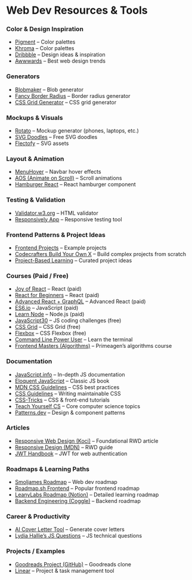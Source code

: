 # Web Dev Resources & Tools

###  Color & Design Inspiration
- [Pigment](https://pigment.shapefactory.co/) – Color palettes  
- [Khroma](https://www.khroma.co/) – Color palettes  
- [Dribbble](https://dribbble.com/) – Design ideas & inspiration  
- [Awwwards](https://www.awwwards.com/) – Best web design trends  

###  Generators
- [Blobmaker](https://www.blobmaker.app/) – Blob generator  
- [Fancy Border Radius](https://9elements.github.io/fancy-border-radius/) – Border radius generator  
- [CSS Grid Generator](https://cssgrid-generator.netlify.app/) – CSS grid generator  

###  Mockups & Visuals
- [Rotato](https://rotato.app/) – Mockup generator (phones, laptops, etc.)  
- [SVG Doodles](https://svgdoodles.com/) – Free SVG doodles  
- [Flectofy](https://flectofy.flecto.io/) – SVG assets  


###  Layout & Animation
- [MenuHover](https://menuhover.com/) – Navbar hover effects  
- [AOS (Animate on Scroll)](https://michalsnik.github.io/aos/) – Scroll animations  
- [Hamburger React](https://hamburger-react.netlify.app/) – React hamburger component  

###  Testing & Validation
- [Validator.w3.org](https://validator.w3.org/) – HTML validator  
- [Responsively App](https://responsively.app/) – Responsive testing tool  


###  Frontend Patterns & Project Ideas
- [Frontend Projects](https://frontendprojects.netlify.app/) – Example projects  
- [Codecrafters Build Your Own X](https://github.com/codecrafters-io/build-your-own-x) – Build complex projects from scratch  
- [Project-Based Learning](https://github.com/practical-tutorials/project-based-learning#lua) – Curated project ideas  


###  Courses (Paid / Free)
- [Joy of React](https://courses.joshwcomeau.com/joy-of-react) – React (paid)  
- [React for Beginners](https://reactforbeginners.com/) – React (paid)  
- [Advanced React + GraphQL](https://advancedreact.com/) – Advanced React (paid)  
- [ES6.io](https://es6.io/) – JavaScript (paid)  
- [Learn Node](https://learnnode.com/) – Node.js (paid)  
- [JavaScript30](https://javascript30.com/) – JS coding challenges (free)  
- [CSS Grid](https://cssgrid.io/) – CSS Grid (free)  
- [Flexbox](https://flexbox.io/) – CSS Flexbox (free)  
- [Command Line Power User](https://commandlinepoweruser.com/) – Learn the terminal  
- [Frontend Masters (Algorithms)](https://frontendmasters.com/courses/algorithms/introduction/) – Primeagen’s algorithms course  

###  Documentation 
- [JavaScript.info](https://javascript.info/) – In-depth JS documentation  
- [Eloquent JavaScript](https://eloquentjavascript.net/) – Classic JS book  
- [MDN CSS Guidelines](https://developer.mozilla.org/en-US/docs/Learn_web_development/Core/Styling_basics/Organizing) – CSS best practices  
- [CSS Guidelines](https://cssguidelin.es/) – Writing maintainable CSS  
- [CSS-Tricks](https://css-tricks.com/) – CSS & front-end tutorials  
- [Teach Yourself CS](https://teachyourselfcs.com/#programming) – Core computer science topics  
- [Patterns.dev](https://www.patterns.dev/) – Design & component patterns  


###  Articles
- [Responsive Web Design (Koci)](https://alistapart.com/article/responsive-web-design/) – Foundational RWD article  
- [Responsive Design (MDN)](https://developer.mozilla.org/en-US/docs/Learn_web_development/Core/CSS_layout/Responsive_Design) – RWD guide  
- [JWT Handbook](https://www.freecodecamp.org/news/the-json-web-token-handbook-learn-to-use-jwts-for-web-authentication/) – JWT for web authentication  


###  Roadmaps & Learning Paths
- [Smoljames Roadmap](https://www.roadmap.smoljames.com/) – Web dev roadmap  
- [Roadmap.sh Frontend](https://roadmap.sh/frontend) – Popular frontend roadmap  
- [LeanyLabs Roadmap (Notion)](https://leanylabs.notion.site/430bf76efc4a46a580c0c6d48c5b3918?v=26b78652b15b4b7cb3928920612d1963) – Detailed learning roadmap  
- [Backend Engineering (Coggle)](https://coggle.it/diagram/ZtMDf8rvLIwlbc-0/t/backend-engineering/44ac2c05e0c7fcdd9920723c49ec128e5a65bcc430a145638eb01f5c64a884a1) – Backend roadmap  

 
###  Career & Productivity
- [AI Cover Letter Tool](https://www.ai-ltr.smoljames.com/#resume) – Generate cover letters
- [Lydia Hallie’s JS Questions](https://github.com/lydiahallie/javascript-questions/blob/master/README.md) – JS technical questions   


###  Projects / Examples
- [Goodreads Project (GitHub)](https://github.com/matea-nikolac/goodreads-project?tab=readme-ov-file) – Goodreads clone
- [Linear](https://linear.app/) – Project & task management tool  
